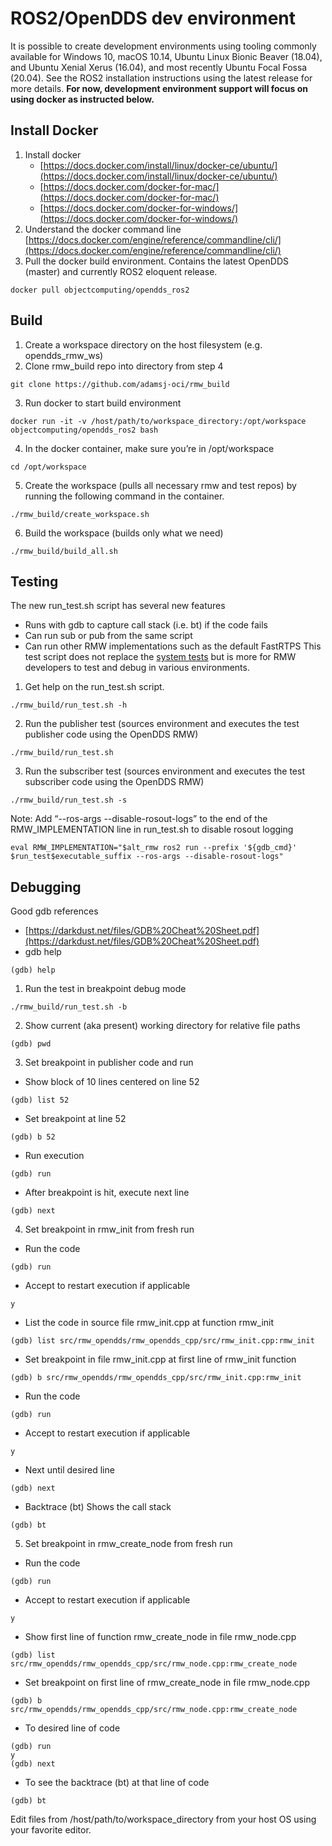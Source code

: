 # ROS2/OpenDDS dev environment

It is possible to create development environments using tooling commonly available for Windows 10, macOS 10.14, Ubuntu Linux Bionic Beaver (18.04), and Ubuntu Xenial Xerus (16.04), and most recently Ubuntu Focal Fossa (20.04). See the ROS2 installation instructions using the latest release for more details.
**For now, development environment support will focus on using docker as instructed below.**

## Install Docker

1. Install docker
    * [https://docs.docker.com/install/linux/docker-ce/ubuntu/](https://docs.docker.com/install/linux/docker-ce/ubuntu/)
    * [https://docs.docker.com/docker-for-mac/](https://docs.docker.com/docker-for-mac/)
    * [https://docs.docker.com/docker-for-windows/](https://docs.docker.com/docker-for-windows/)
2. Understand the docker command line [https://docs.docker.com/engine/reference/commandline/cli/](https://docs.docker.com/engine/reference/commandline/cli/)
3. Pull the docker build environment. Contains the latest OpenDDS (master) and currently ROS2 eloquent release.

```
docker pull objectcomputing/opendds_ros2
```

## Build

1. Create a workspace directory on the host filesystem (e.g. opendds\_rmw\_ws)
2. Clone rmw\_build repo into directory from step 4

```
git clone https://github.com/adamsj-oci/rmw_build
```

3. Run docker to start build environment

```
docker run -it -v /host/path/to/workspace_directory:/opt/workspace objectcomputing/opendds_ros2 bash
```

4. In the docker container, make sure you’re in /opt/workspace

```
cd /opt/workspace
```

5. Create the workspace (pulls all necessary rmw and test repos) by running the following command in the container.

```
./rmw_build/create_workspace.sh
```

6. Build the workspace (builds only what we need)

```
./rmw_build/build_all.sh
```

## Testing

The new run\_test.sh script has several new features

* Runs with gdb to capture call stack (i.e. bt) if the code fails
* Can run sub or pub from the same script
* Can run other RMW implementations such as the default FastRTPS
This test script does not replace the [system tests](https://github.com/ros2/system_tests.git) but is more for RMW developers to test and debug in various environments.

1. Get help on the run\_test.sh script.

```
./rmw_build/run_test.sh -h
```

2. Run the publisher test (sources environment and executes the test publisher code using the OpenDDS RMW)

```
./rmw_build/run_test.sh
```

3. Run the subscriber test (sources environment and executes the test subscriber code using the OpenDDS RMW)

```
./rmw_build/run_test.sh -s
```

Note: Add “--ros-args --disable-rosout-logs” to the end of the RMW\_IMPLEMENTATION line in run\_test.sh to disable rosout logging

```
eval RMW_IMPLEMENTATION="$alt_rmw ros2 run --prefix '${gdb_cmd}' $run_test$executable_suffix --ros-args --disable-rosout-logs"
```

## Debugging

Good gdb references

* [https://darkdust.net/files/GDB%20Cheat%20Sheet.pdf](https://darkdust.net/files/GDB%20Cheat%20Sheet.pdf)
* gdb help

```
(gdb) help
```

1. Run the test in breakpoint debug mode

```
./rmw_build/run_test.sh -b
```

2. Show current (aka present) working directory for relative file paths

```
(gdb) pwd
```

3. Set breakpoint in publisher code and run

* Show block of 10 lines centered on line 52

```
(gdb) list 52
```

* Set breakpoint at line 52

```
(gdb) b 52
```

* Run execution

```
(gdb) run
```

* After breakpoint is hit, execute next line

```
(gdb) next
```

4. Set breakpoint in rmw\_init from fresh run

* Run the code

```
(gdb) run
```

* Accept to restart execution if applicable

```
y
```

* List the code in source file rmw\_init.cpp at function rmw\_init

```
(gdb) list src/rmw_opendds/rmw_opendds_cpp/src/rmw_init.cpp:rmw_init
```

* Set breakpoint in file rmw\_init.cpp at first line of rmw\_init function

```
(gdb) b src/rmw_opendds/rmw_opendds_cpp/src/rmw_init.cpp:rmw_init
```

* Run the code

```
(gdb) run
```

* Accept to restart execution if applicable

```
y
```

* Next until desired line

```
(gdb) next
```

* Backtrace (bt) Shows the call stack

```
(gdb) bt
```

5. Set breakpoint in rmw\_create\_node from fresh run

* Run the code

```
(gdb) run
```

* Accept to restart execution if applicable

```
y
```

* Show first line of function rmw\_create\_node in file rmw\_node.cpp

```
(gdb) list src/rmw_opendds/rmw_opendds_cpp/src/rmw_node.cpp:rmw_create_node
```

* Set breakpoint on first line of rmw\_create\_node in file rmw\_node.cpp

```
(gdb) b src/rmw_opendds/rmw_opendds_cpp/src/rmw_node.cpp:rmw_create_node
```

* To desired line of code

```
(gdb) run
y
(gdb) next
```

* To see the backtrace (bt) at that line of code

```
(gdb) bt
```

Edit files from /host/path/to/workspace\_directory from your host OS using your favorite editor.